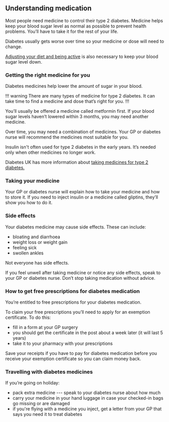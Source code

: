 ## Understanding medication

Most people need medicine to control their type 2 diabetes. Medicine helps keep
your blood sugar level as normal as possible to prevent health problems. You’ll
have to take it for the rest of your life.

Diabetes usually gets worse over time so your medicine or dose will need to change.

[Adjusting your diet and being active](food-and-keeping-active) is also
necessary to keep your blood sugar level down.

### Getting the right medicine for you

Diabetes medicines help lower the amount of sugar in your blood.

!!! warning
There are many types of medicine for type 2 diabetes. It can take time to find
a medicine and dose that’s right for you.
!!!

You’ll usually be offered a medicine called metformin first. If your blood
sugar levels haven’t lowered within 3 months, you may need another medicine.

Over time, you may need a combination of medicines. Your GP or diabetes nurse
will recommend the medicines most suitable for you.

Insulin isn't often used for type 2 diabetes in the early years. It’s needed
only when other medicines no longer work.

Diabetes UK has more information about
[taking medicines for type 2 diabetes.](https://www.diabetes.org.uk/Guide-to-diabetes/What-is-diabetes/Diabetes-treatments/)

### Taking your medicine

Your GP or diabetes nurse will explain how to take your medicine and how to
store it. If you need to inject insulin or a medicine called gliptins, they’ll
show you how to do it.

### Side effects

Your diabetes medicine may cause side effects. These can include:

* bloating and diarrhoea
* weight loss or weight gain
* feeling sick
* swollen ankles

Not everyone has side effects.

If you feel unwell after taking medicine or notice any side effects, speak to
your GP or diabetes nurse. Don’t stop taking medication without advice.

### How to get free prescriptions for diabetes medication

You’re entitled to free prescriptions for your diabetes medication.

To claim your free prescriptions you’ll need to apply for an exemption
certificate. To do this:

* fill in a form at your GP surgery
* you should get the certificate in the post about a week later
  (it will last 5 years)
* take it to your pharmacy with your prescriptions

Save your receipts if you have to pay for diabetes medication before you receive
your exemption certificate so you can claim money back.

### Travelling with diabetes medicines

If you’re going on holiday:

* pack extra medicine --- speak to your diabetes nurse about how much
* carry your medicine in your hand luggage in case your checked-in bags go
  missing or are damaged
* if you're flying with a medicine you inject, get a letter from your GP that
  says you need it to treat diabetes
